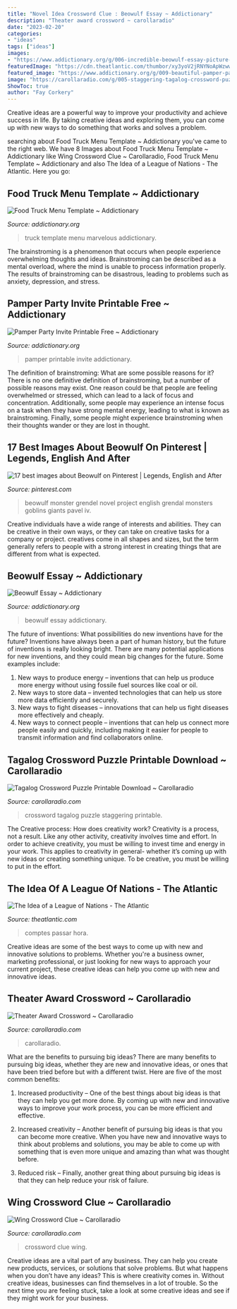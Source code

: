 ```yaml
---
title: "Novel Idea Crossword Clue : Beowulf Essay ~ Addictionary"
description: "Theater award crossword ~ carollaradio"
date: "2023-02-20"
categories:
- "ideas"
tags: ["ideas"]
images:
- "https://www.addictionary.org/g/006-incredible-beowulf-essay-picture-1024_1366.jpg"
featuredImage: "https://cdn.theatlantic.com/thumbor/xy3yoV2jRNYNoApWzwwlEfh3ygE=/0x36:1300x713/960x500/media/img/2014/07/wells_WW1_14_HU055477_v1/original.jpg"
featured_image: "https://www.addictionary.org/g/009-beautiful-pamper-party-invites-printable-free-ideas.jpg"
image: "https://carollaradio.com/g/005-staggering-tagalog-crossword-puzzles-printable-download-example-1920_2325.jpg"
ShowToc: true
author: "Fay Corkery"
---
```



Creative ideas are a powerful way to improve your productivity and achieve success in life. By taking creative ideas and exploring them, you can come up with new ways to do something that works and solves a problem.

	

		
searching about Food Truck Menu Template ~ Addictionary you've came to the right web. We have 8 Images about Food Truck Menu Template ~ Addictionary like Wing Crossword Clue ~ Carollaradio, Food Truck Menu Template ~ Addictionary and also The Idea of a League of Nations - The Atlantic. Here you go:
		
    
## Food Truck Menu Template ~ Addictionary

<img loading=lazy src="https://www.addictionary.org/g/006-marvelous-food-truck-menu-template-inspirations-1920_2474.jpg" onerror="this.onerror=null;this.src='https://tse1.mm.bing.net/th?id=OIP.xNQx_q_YYp6NNGHdVaAG_QHaJi&amp;pid=15.1';" alt="Food Truck Menu Template ~ Addictionary">

_Source: addictionary.org_

>truck template menu marvelous addictionary. 

	

The brainstroming is a phenomenon that occurs when people experience overwhelming thoughts and ideas. Brainstroming can be described as a mental overload, where the mind is unable to process information properly. The results of brainstroming can be disastrous, leading to problems such as anxiety, depression, and stress.

    
## Pamper Party Invite Printable Free ~ Addictionary

<img loading=lazy src="https://www.addictionary.org/g/009-beautiful-pamper-party-invites-printable-free-ideas.jpg" onerror="this.onerror=null;this.src='https://tse3.mm.bing.net/th?id=OIP.yOYXtYGw1Av6hLU-8cvnYQHaKX&amp;pid=15.1';" alt="Pamper Party Invite Printable Free ~ Addictionary">

_Source: addictionary.org_

>pamper printable invite addictionary. 

	

The definition of brainstroming: What are some possible reasons for it?
There is no one definitive definition of brainstroming, but a number of possible reasons may exist. One reason could be that people are feeling overwhelmed or stressed, which can lead to a lack of focus and concentration. Additionally, some people may experience an intense focus on a task when they have strong mental energy, leading to what is known as brainstroming. Finally, some people might experience brainstroming when their thoughts wander or they are lost in thought.

    
## 17 Best Images About Beowulf On Pinterest | Legends, English And After

<img loading=lazy src="https://s-media-cache-ak0.pinimg.com/736x/5a/3f/03/5a3f0320f430c7237f1ccbf294d24f42.jpg" onerror="this.onerror=null;this.src='https://tse2.mm.bing.net/th?id=OIP.UYAvYtzNu83gwVLPuNtC2gAAAA&amp;pid=15.1';" alt="17 best images about Beowulf on Pinterest | Legends, English and After">

_Source: pinterest.com_

>beowulf monster grendel novel project english grendal monsters goblins giants pavel iv. 

	

Creative individuals have a wide range of interests and abilities. They can be creative in their own ways, or they can take on creative tasks for a company or project. creatives come in all shapes and sizes, but the term generally refers to people with a strong interest in creating things that are different from what is expected.

    
## Beowulf Essay ~ Addictionary

<img loading=lazy src="https://www.addictionary.org/g/006-incredible-beowulf-essay-picture-1024_1366.jpg" onerror="this.onerror=null;this.src='https://tse4.mm.bing.net/th?id=OIP.s6SIB56EoIdskVG4fsr2NgHaJ3&amp;pid=15.1';" alt="Beowulf Essay ~ Addictionary">

_Source: addictionary.org_

>beowulf essay addictionary. 

	

The future of inventions: What possibilities do new inventions have for the future?
Inventions have always been a part of human history, but the future of inventions is really looking bright. There are many potential applications for new inventions, and they could mean big changes for the future. Some examples include:
1. New ways to produce energy – inventions that can help us produce more energy without using fossile fuel sources like coal or oil.
2. New ways to store data – invented technologies that can help us store more data efficiently and securely.
3. New ways to fight diseases – innovations that can help us fight diseases more effectively and cheaply.
4. New ways to connect people – inventions that can help us connect more people easily and quickly, including making it easier for people to transmit information and find collaborators online.

    
## Tagalog Crossword Puzzle Printable Download ~ Carollaradio

<img loading=lazy src="https://carollaradio.com/g/005-staggering-tagalog-crossword-puzzles-printable-download-example-1920_2325.jpg" onerror="this.onerror=null;this.src='https://tse2.mm.bing.net/th?id=OIP.0b9FcTOPsJj0b-6q75yYMAHaI9&amp;pid=15.1';" alt="Tagalog Crossword Puzzle Printable Download ~ Carollaradio">

_Source: carollaradio.com_

>crossword tagalog puzzle staggering printable. 

	

The Creative process: How does creativity work?
Creativity is a process, not a result. Like any other activity, creativity involves time and effort. In order to achieve creativity, you must be willing to invest time and energy in your work. This applies to creativity in general- whether it’s coming up with new ideas or creating something unique. To be creative, you must be willing to put in the effort.

    
## The Idea Of A League Of Nations - The Atlantic

<img loading=lazy src="https://cdn.theatlantic.com/thumbor/xy3yoV2jRNYNoApWzwwlEfh3ygE=/0x36:1300x713/960x500/media/img/2014/07/wells_WW1_14_HU055477_v1/original.jpg" onerror="this.onerror=null;this.src='https://tse2.mm.bing.net/th?id=OIP.LNsrkFL5VbCLMCxbiDq82AHaD2&amp;pid=15.1';" alt="The Idea of a League of Nations - The Atlantic">

_Source: theatlantic.com_

>comptes passar hora. 

	

Creative ideas are some of the best ways to come up with new and innovative solutions to problems. Whether you're a business owner, marketing professional, or just looking for new ways to approach your current project, these creative ideas can help you come up with new and innovative ideas.

    
## Theater Award Crossword ~ Carollaradio

<img loading=lazy src="https://carollaradio.com/g/000-stirring-theater-award-crossword-sample.jpg" onerror="this.onerror=null;this.src='https://tse3.mm.bing.net/th?id=OIP.xW5DNrzHnwiY1zwrzGn_XQHaGF&amp;pid=15.1';" alt="Theater Award Crossword ~ Carollaradio">

_Source: carollaradio.com_

>carollaradio. 

	

What are the benefits to pursuing big ideas?
There are many benefits to pursuing big ideas, whether they are new and innovative ideas, or ones that have been tried before but with a different twist. Here are five of the most common benefits:
1. Increased productivity – One of the best things about big ideas is that they can help you get more done. By coming up with new and innovative ways to improve your work process, you can be more efficient and effective.

2. Increased creativity – Another benefit of pursuing big ideas is that you can become more creative. When you have new and innovative ways to think about problems and solutions, you may be able to come up with something that is even more unique and amazing than what was thought before.

3. Reduced risk – Finally, another great thing about pursuing big ideas is that they can help reduce your risk of failure.

    
## Wing Crossword Clue ~ Carollaradio

<img loading=lazy src="https://carollaradio.com/g/004-stunning-wings-crossword-clue-ideas.jpg" onerror="this.onerror=null;this.src='https://tse4.mm.bing.net/th?id=OIP.rqks-cTiDEk8bf3AnwW-xAHaGF&amp;pid=15.1';" alt="Wing Crossword Clue ~ Carollaradio">

_Source: carollaradio.com_

>crossword clue wing. 

	

Creative ideas are a vital part of any business. They can help you create new products, services, or solutions that solve problems. But what happens when you don’t have any ideas? This is where creativity comes in. Without creative ideas, businesses can find themselves in a lot of trouble. So the next time you are feeling stuck, take a look at some creative ideas and see if they might work for your business.

